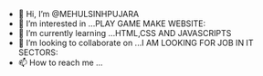 - 👋 Hi, I’m @MEHULSINHPUJARA
- 👀 I’m interested in ...PLAY GAME MAKE WEBSITE:
- 🌱 I’m currently learning ...HTML,CSS AND JAVASCRIPTS
- 💞️ I’m looking to collaborate on ...I AM LOOKING FOR JOB IN IT SECTORS:
- 📫 How to reach me ...

<!---
MEHULSINHPUJARA/MEHULSINHPUJARA is a ✨ special ✨ repository because its `README.md` (this file) appears on your GitHub profile.
You can click the Preview link to take a look at your changes.
--->
